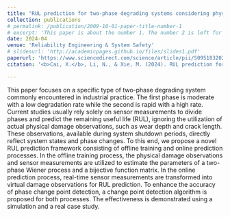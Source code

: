 ```yaml
---
title: "RUL prediction for two-phase degrading systems considering physical damage observations"
collection: publications
# permalink: /publication/2009-10-01-paper-title-number-1
# excerpt: 'This paper is about the number 1. The number 2 is left for future work.'
date: 2024-04
venue: 'Reliability Engineering & System Safety'
# slidesurl: 'http://academicpages.github.io/files/slides1.pdf'
paperurl: 'https://www.sciencedirect.com/science/article/pii/S0951832024000012'
citation: '<b>Cai, X.</b>, Li, N., & Xie, M. (2024). RUL prediction for two-phase degrading systems considering physical damage observations. <i>Reliability Engineering & System Safety</i>, 244, 109926.'

---
```


This paper focuses on a specific type of two-phase degrading system commonly encountered in industrial practice. The first phase is moderate with a low degradation rate while the second is rapid with a high rate. Current studies usually rely solely on sensor measurements to divide phases and predict the remaining useful life (RUL), ignoring the utilization of actual physical damage observations, such as wear depth and crack length. These observations, available during system shutdown periods, directly reflect system states and phase changes. To this end, we propose a novel RUL prediction framework consisting of offline training and online prediction processes. In the offline training process, the physical damage observations and sensor measurements are utilized to estimate the parameters of a two-phase Wiener process and a bijective function matrix. In the online prediction process, real-time sensor measurements are transformed into virtual damage observations for RUL prediction. To enhance the accuracy of phase change point detection, a change point detection algorithm is proposed for both processes. The effectiveness is demonstrated using a simulation and a real case study.